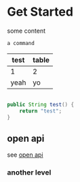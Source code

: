 # Get Started

some content

```bash
a command
```

| test | table |
| --- | --- | 
| 1 | 2 |
| yeah | yo |

```java

public String test() {
    return "test";
}

```

## open api

see [open api](http://editor.swagger.io/?url=https://raw.githubusercontent.com/OAI/OpenAPI-Specification/master/examples/v3.0/api-with-examples.yaml)

### another level
